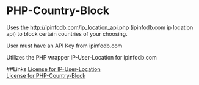 PHP-Country-Block
=================

Uses the http://ipinfodb.com/ip_location_api.php (ipinfodb.com ip location api) to block certain countries of your choosing.

User must have an API Key from ipinfodb.com

Utilizes the PHP wrapper IP-User-Location for ipinfodb.com

##Links
[License for IP-User-Location](http://beingtomgreen.mit-license.org/)<br>
[License for PHP-Country-Block](http://mattgross.mit-license.org/)
